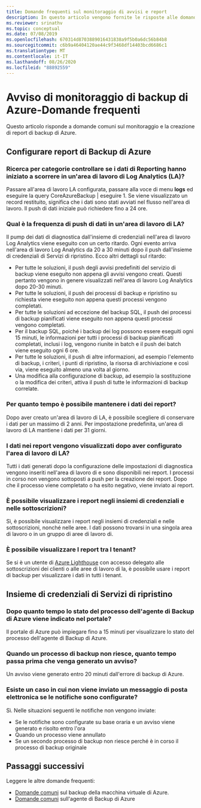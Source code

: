 ```yaml
---
title: Domande frequenti sul monitoraggio di avvisi e report
description: In questo articolo vengono fornite le risposte alle domande più comuni sull'avviso di monitoraggio di backup di Azure e sui report di backup di Azure.
ms.reviewer: srinathv
ms.topic: conceptual
ms.date: 07/08/2019
ms.openlocfilehash: 670314d8703889016431838a9f5b0a6dc56b84b8
ms.sourcegitcommit: c6b9a46404120ae44c9f3468df14403bcd6686c1
ms.translationtype: MT
ms.contentlocale: it-IT
ms.lasthandoff: 08/26/2020
ms.locfileid: "88892559"
---
```

# <a name="azure-backup-monitoring-alert---faq"></a>Avviso di monitoraggio di backup di Azure-Domande frequenti

Questo articolo risponde a domande comuni sul monitoraggio e la creazione di report di backup di Azure.

## <a name="configure-azure-backup-reports"></a>Configurare report di Backup di Azure

### <a name="how-do-i-check-if-reporting-data-has-started-flowing-into-a-log-analytics-la-workspace"></a>Ricerca per categorie controllare se i dati di Reporting hanno iniziato a scorrere in un'area di lavoro di Log Analytics (LA)?

Passare all'area di lavoro LA configurata, passare alla voce di menu **logs** ed eseguire la query CoreAzureBackup | eseguire 1. Se viene visualizzato un record restituito, significa che i dati sono stati avviati nel flusso nell'area di lavoro. Il push di dati iniziale può richiedere fino a 24 ore.

### <a name="what-is-the-frequency-of-data-push-to-an-la-workspace"></a>Qual è la frequenza di push di dati in un'area di lavoro di LA?

Il pump dei dati di diagnostica dall'insieme di credenziali nell'area di lavoro Log Analytics viene eseguito con un certo ritardo. Ogni evento arriva nell'area di lavoro Log Analytics da 20 a 30 minuti dopo il push dall'insieme di credenziali di Servizi di ripristino. Ecco altri dettagli sul ritardo:

* Per tutte le soluzioni, il push degli avvisi predefiniti del servizio di backup viene eseguito non appena gli avvisi vengono creati. Questi pertanto vengono in genere visualizzati nell'area di lavoro Log Analytics dopo 20-30 minuti.
* Per tutte le soluzioni, il push dei processi di backup e ripristino su richiesta viene eseguito non appena questi processi vengono completati.
* Per tutte le soluzioni ad eccezione del backup SQL, il push dei processi di backup pianificati viene eseguito non appena questi processi vengono completati.
* Per il backup SQL, poiché i backup dei log possono essere eseguiti ogni 15 minuti, le informazioni per tutti i processi di backup pianificati completati, inclusi i log, vengono riunite in batch e il push dei batch viene eseguito ogni 6 ore.
* Per tutte le soluzioni, il push di altre informazioni, ad esempio l'elemento di backup, i criteri, i punti di ripristino, la risorsa di archiviazione e così via, viene eseguito almeno una volta al giorno.
* Una modifica alla configurazione di backup, ad esempio la sostituzione o la modifica dei criteri, attiva il push di tutte le informazioni di backup correlate.

### <a name="how-long-can-i-retain-reporting-data"></a>Per quanto tempo è possibile mantenere i dati dei report?

Dopo aver creato un'area di lavoro di LA, è possibile scegliere di conservare i dati per un massimo di 2 anni. Per impostazione predefinita, un'area di lavoro di LA mantiene i dati per 31 giorni.

### <a name="will-i-see-all-my-data-in-reports-after-i-configure-the-la-workspace"></a>I dati nei report vengono visualizzati dopo aver configurato l'area di lavoro di LA?

 Tutti i dati generati dopo la configurazione delle impostazioni di diagnostica vengono inseriti nell'area di lavoro di e sono disponibili nei report. I processi in corso non vengono sottoposti a push per la creazione dei report. Dopo che il processo viene completato o ha esito negativo, viene inviato ai report.

### <a name="can-i-view-reports-across-vaults-and-subscriptions"></a>È possibile visualizzare i report negli insiemi di credenziali e nelle sottoscrizioni?

Sì, è possibile visualizzare i report negli insiemi di credenziali e nelle sottoscrizioni, nonché nelle aree. I dati possono trovarsi in una singola area di lavoro o in un gruppo di aree di lavoro di.

### <a name="can-i-view-reports-across-tenants"></a>È possibile visualizzare I report tra I tenant?

Se si è un utente di [Azure Lighthouse](https://azure.microsoft.com/services/azure-lighthouse/) con accesso delegato alle sottoscrizioni dei clienti o alle aree di lavoro di la, è possibile usare i report di backup per visualizzare i dati in tutti i tenant.

## <a name="recovery-services-vault"></a>Insieme di credenziali di Servizi di ripristino

### <a name="how-long-does-it-take-for-the-azure-backup-agent-job-status-to-reflect-in-the-portal"></a>Dopo quanto tempo lo stato del processo dell'agente di Backup di Azure viene indicato nel portale?

Il portale di Azure può impiegare fino a 15 minuti per visualizzare lo stato del processo dell'agente di Backup di Azure.

### <a name="when-a-backup-job-fails-how-long-does-it-take-to-raise-an-alert"></a>Quando un processo di backup non riesce, quanto tempo passa prima che venga generato un avviso?

Un avviso viene generato entro 20 minuti dall'errore di backup di Azure.

### <a name="is-there-a-case-where-an-email-wont-be-sent-if-notifications-are-configured"></a>Esiste un caso in cui non viene inviato un messaggio di posta elettronica se le notifiche sono configurate?

Sì. Nelle situazioni seguenti le notifiche non vengono inviate:

* Se le notifiche sono configurate su base oraria e un avviso viene generato e risolto entro l'ora
* Quando un processo viene annullato
* Se un secondo processo di backup non riesce perché è in corso il processo di backup originale

## <a name="next-steps"></a>Passaggi successivi

Leggere le altre domande frequenti:

* [Domande comuni](backup-azure-vm-backup-faq.md) sul backup della macchina virtuale di Azure.
* [Domande comuni](backup-azure-file-folder-backup-faq.md) sull'agente di Backup di Azure
